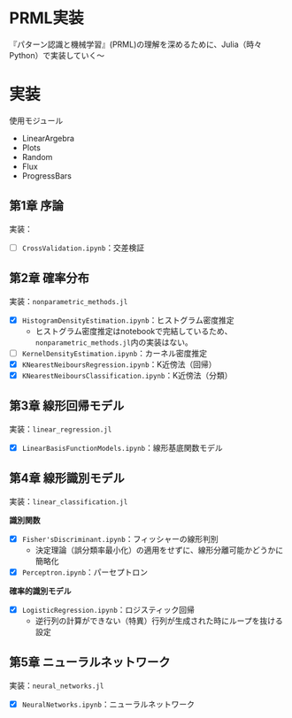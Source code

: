 # PRML実装
『パターン認識と機械学習』(PRML)の理解を深めるために、Julia（時々Python）で実装していく〜

# 実装
使用モジュール

- LinearArgebra
- Plots
- Random
- Flux
- ProgressBars

## 第1章 序論
実装：

- [ ] `CrossValidation.ipynb`：交差検証

## 第2章 確率分布
実装：`nonparametric_methods.jl`

- [x] `HistogramDensityEstimation.ipynb`：ヒストグラム密度推定
  - ヒストグラム密度推定はnotebookで完結しているため、`nonparametric_methods.jl`内の実装はない。
- [ ] `KernelDensityEstimation.ipynb`：カーネル密度推定
- [x] `KNearestNeiboursRegression.ipynb`：K近傍法（回帰）
- [x] `KNearestNeiboursClassification.ipynb`：K近傍法（分類）

## 第3章 線形回帰モデル
実装：`linear_regression.jl`

- [x] `LinearBasisFunctionModels.ipynb`：線形基底関数モデル


## 第4章 線形識別モデル
実装：`linear_classification.jl`

**識別関数**

- [x] `Fisher'sDiscriminant.ipynb`：フィッシャーの線形判別
  - 決定理論（誤分類率最小化）の適用をせずに、線形分離可能かどうかに簡略化
- [x] `Perceptron.ipynb`：パーセプトロン

**確率的識別モデル**
- [x] `LogisticRegression.ipynb`：ロジスティック回帰
  - 逆行列の計算ができない（特異）行列が生成された時にループを抜ける設定

## 第5章 ニューラルネットワーク
実装：`neural_networks.jl`

- [x] `NeuralNetworks.ipynb`：ニューラルネットワーク
